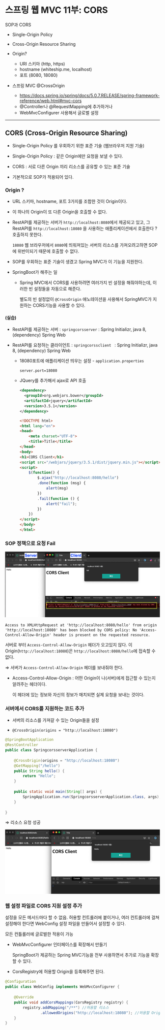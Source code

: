 # 스프링 웹 MVC 11부: CORS

SOP과 CORS

* Single-Origin Policy

* Cross-Origin Resource Sharing
* Origin?
  * URI 스키마 (http, https)
  * hostname (whiteship.me, localhost)
  * 포트 (8080, 18080)
* 스프링 MVC @CrossOrigin
  * https://docs.spring.io/spring/docs/5.0.7.RELEASE/spring-framework-reference/web.html#mvc-cors
  * @Controller나 @RequestMapping에 추가하거나
  * WebMvcConfigurer 사용해서 글로벌 설정 

---

## CORS (Cross-Origin Resource Sharing)

* Single-Origin Policy 를 우회하기 위한 표준 기술 (웹브라우저 지원 기술)

* Single-Origin Policy : 같은 Origin에만 요청을 보낼 수 있다.
* CORS : 서로 다른 Origin 끼리 리소스를 공유할 수 있는 표준 기술

* 기본적으로 SOP가 적용되어 있다.

### Origin ?

* URL 스키마, hostname, 포트 3가지를 조합한 것이 Origin이다.

* 이 하나의 Origin이 또 다른 Origin을 호출할 수 없다.

* RestAPI를 제공하는 서버가 `http://localhost:8080`에서 제공되고 있고, 그 RestAPI를 `http://localhost:18080` 을 사용하는 애플리케이션에서 호출한다 ? 호출하지 못한다.

  `18080` 웹 브라우저에서 `8080`에 띄워져있는 서버의 리소스를 가져오려고하면 SOP에 위반이되기 때문에 호출할 수 없다.

* SOP를 우회하는 표준 기술이 생겼고 Spring MVC가 이 기능을 지원한다.

* SpringBoot가 해주는 일

  * Spring MVC에서 CORS를 사용하려면 여러가지 빈 설정을 해줘야하는데, 이러한 빈 설정들을 자동으로 해준다. 

    별도의 빈 설정없이 `@CrossOrigin` 애노테이션을 사용해서 SpringMVC가 지원하는 CORS기능을 사용할 수 있다.



#### (실습)

* RestAPI를 제공하는 서버 : `springcorsserver` : Spring Initializr, java 8, (dependency) Spring Web

* RestAPI를 요청하는 클라이언트 : `springcorssclient ` : Spring Initializr, java 8, (dependency) Spring Web

  * 18080포트에 애플리케이션 띄우는 설정 - `application.properties`

    ```properties
    server.port=18080
    ```

  * JQuery를 추가해서 ajax로 API 호출

    ```xml
    <dependency>
      <groupId>org.webjars.bower</groupId>
      <artifactId>jquery</artifactId>
      <version>3.5.1</version>
    </dependency>
    ```

    ```html
    <!DOCTYPE html>
    <html lang="en">
    <head>
        <meta charset="UTF-8">
        <title>Title</title>
    </head>
    <body>
    <h1>CORS Client</h1>
    <script src="/webjars/jquery/3.5.1/dist/jquery.min.js"></script>
    <script>
        $(function() {
            $.ajax("http://localhost:8080/hello")
            .done(function (msg) {
                alert(msg)
            })
            .fail(function () {
                alert("fail");
            })
        })
    </script>
    </body>
    </html>
    ```

  

### SOP 정책으로 요청 Fail

![image-20210103124120069](images/image-20210103124120069.png)

```
Access to XMLHttpRequest at 'http://localhost:8080/hello' from origin 'http://localhost:18080' has been blocked by CORS policy: No 'Access-Control-Allow-Origin' header is present on the requested resource.
```

서버로 부터 `Access-Control-Allow-Origin` 헤더가 오고있지 않다. 이 Origin(`http://localhost:18080`)은 `http://localhost:8080/hello`에 접속할 수 없다.

⇒ 서버가 `Access-Control-Allow-Origin` 헤더를 보내줘야 한다.



* Access-Control-Allow-Origin : 어떤 Origin이 나(서버)에게 접근할 수 있는지 알려주는 헤더이다.

  이 헤더에 있는 정보와 자신의 정보가 매치되면 실제 요청을 보내는 것이다.



### 서버에서 CORS를 지원하는 코드 추가

* 서버의 리소스를 가져갈 수 있는 Origin들을 설정

* ```
  @CrossOrigin(origins = "http://localhost:18080")
  ```

```java
@SpringBootApplication
@RestController
public class SpringcorsserverApplication {

    @CrossOrigin(origins = "http://localhost:18080")
    @GetMapping("/hello")
    public String hello() {
        return "Hello";
    }

    public static void main(String[] args) {
        SpringApplication.run(SpringcorsserverApplication.class, args);
    }

}
```



⇒ 리소스 요청 성공

![image-20210103130228130](images/image-20210103130228130.png)



### 웹 설정 파일로 CORS 지원 설정 추가

설정을 모든 메서드마다 할 수 없음. 허용할 컨트롤러에 붙이거나, 여러 컨트롤러에 걸쳐 설정해야 한다면 WebConfig 설정 파일을 만들어서 설정할 수 있다.

모든 컨틀롤러에 글로벌한 적용이 가능

* WebMvcConfigurer 인터페이스를 확장해서 만들기

  SpringBoot가 제공하는 Spring MVC기능을 전부 사용하면서 추가로 기능을 확장할 수 있다.

* CorsRegistry에 허용할 Origin을 등록해주면 된다.

```java
@Configuration
public class WebConfig implements WebMvcConfigurer {

    @Override
    public void addCorsMappings(CorsRegistry registry) {
        registry.addMapping("/**") //허용할 리소스
                .allowedOrigins("http://localhost:18080"); //허용할 Origin
    }
}
```